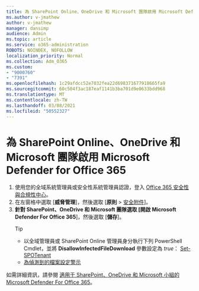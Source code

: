 ```yaml
---
title: 為 SharePoint Online、OneDrive 和 Microsoft 團隊啟用 Microsoft Defender for Office 365
ms.author: v-jmathew
author: v-jmathew
manager: dansimp
audience: Admin
ms.topic: article
ms.service: o365-administration
ROBOTS: NOINDEX, NOFOLLOW
localization_priority: Normal
ms.collection: Adm_O365
ms.custom:
- "9000760"
- "7391"
ms.openlocfilehash: 1c29afdcc52e7032fea22d698371677918665fa9
ms.sourcegitcommit: 60c504f3ac187eaf1141b3ba701d9e0633bdd968
ms.translationtype: MT
ms.contentlocale: zh-TW
ms.lasthandoff: 03/08/2021
ms.locfileid: "50552327"
---
```

# <a name="enable-microsoft-defender-for-office-365-for-sharepoint-online-onedrive-and-microsoft-teams"></a>為 SharePoint Online、OneDrive 和 Microsoft 團隊啟用 Microsoft Defender for Office 365

1. 使用您的全域系統管理員或安全性系統管理員認證，登入 [Office 365 安全性與合規性中心](https://protection.office.com/)。
2. 在左窗格中選取 [**威脅管理**]，然後選取 [**原則**  >  [安全附件](https://protection.office.com/safeattachment)]。
3. **針對 SharePoint、OneDrive 和 Microsoft 團隊選取 [開啟 Microsoft Defender For Office 365**]，然後選取 [**儲存**]。
    > [!TIP]
    >
    > - 以全域管理員或 SharePoint Online 管理員身分執行下列 PowerShell Cmdlet，並將 **DisallowInfectedFileDownload** 參數設定為 *true*： [Set-SPOTenant](https://go.microsoft.com/fwlink/?linkid=2092301)
    > - [為偵測到的檔案設定警示](https://go.microsoft.com/fwlink/?linkid=2092110)

如需詳細資訊，請參閱 [適用于 SharePoint、OneDrive 和 Microsoft 小組的 Microsoft Defender For Office 365](https://go.microsoft.com/fwlink/?linkid=2092041)。
